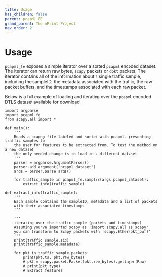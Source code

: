 ```yaml
---
title: Usage
has_children: false
parent: pcapML_FE
grand_parent: The nPrint Project
nav_order: 2
---
```



# Usage

`pcapml_fe` exposes a simple iterator over a sorted `pcapml` encoded dataset. The iterator can return raw bytes, `scapy` packets or `dpkt` packets. The iterator contains all of the information about a single traffic sample, including the sampleID, the metadata associated with the traffic, the raw packet buffers, and the timestamps associated with each raw packet. 

Below is a full example of loading and iterating over the `pcapml` encoded DTLS dataset [available for download](https://nprint.github.io/datasets.html)

```
import argparse
import pcapml_fe
from scapy.all import *

def main():
    '''
    Reads a pcapng file labeled and sorted with pcapml, presenting traffic samples to 
    the user for features to be extracted from. To test the method on a new dataset
    the only needed change is to load in a different dataset
    '''
    parser = argparse.ArgumentParser()
    parser.add_argument('pcapml_dataset')
    args = parser.parse_args()
    
    for traffic_sample in pcapml_fe.sampler(args.pcapml_dataset):
        extract_info(traffic_sample)

def extract_info(traffic_sample):
    '''
    Each sample contains the sampleID, metadata and a list of packets 
    with their associated timestamps
    '''
 
    '''
    iterating over the traffic sample (packets and timestamps)
    Assuming you've imported scapy as 'import scapy.all as scapy'
    you can transform to Scapy packets with 'scapy.Ether(pkt_buf)'
    '''
    print(traffic_sample.sid)
    print(traffic_sample.metadata)

    for pkt in traffic_sample.packets:
        print(pkt.ts, pkt.raw_bytes)
        # pkt = scapy.packet.Packet(pkt.raw_bytes).getlayer(Raw)
        # print(pkt.type)
        # Extract features
```
